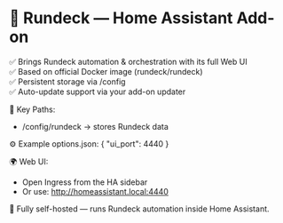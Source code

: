 # 🧩 Rundeck — Home Assistant Add-on

✅ Brings Rundeck automation & orchestration with its full Web UI  
✅ Based on official Docker image (rundeck/rundeck)  
✅ Persistent storage via /config  
✅ Auto-update support via your add-on updater  

📁 Key Paths:
- /config/rundeck → stores Rundeck data

⚙️ Example options.json:
{
  "ui_port": 4440
}

🌍 Web UI:
- Open Ingress from the HA sidebar
- Or use: http://homeassistant.local:4440

🧠 Fully self-hosted — runs Rundeck automation inside Home Assistant.
